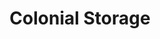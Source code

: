 ---
title: "Colonial Storage"
url: /lufkin/colonial-storage-east-denman-avenue-2/
shop: storage rental
---